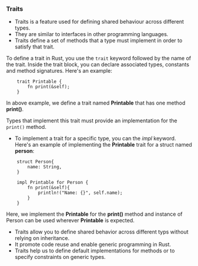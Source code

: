 ### Traits

- Traits is a feature used for defining shared behaviour across different types.
- They are similar to interfaces in other programming languages.
- Traits define a set of methods that a type must implement in order to satisfy that trait.

To define a trait in Rust, you use the `trait` keyword followed by the name of the trait. Inside the trait block, you can declare associated types, constants and method  signatures. Here's an example:

```
    trait Printable {
        fn print(&self);
    }
```

In above example, we define a trait named **Printable** that has one method **print()**.

Types that implement this trait must provide an implementation for the `print()` method.

- To implement a trait for a specific type, you can the *impl* keyword. Here's an example of implementing the **Printable** trait for a struct named **person**:

```
    struct Person{
        name: String,
    }

    impl Printable for Person {
        fn print(&self){
            println!("Name: {}", self.name);
        }
    }
```
Here, we implement the **Printable** for the **print()** method and instance of Person can be used wherever **Printable** is expected.


- Traits allow you to define shared behavior across different typs without relying on inheritance. 
- It promote code reuse and enable generic programming in Rust.
- Traits help us to define default implementations for methods or to specify constraints on generic types.